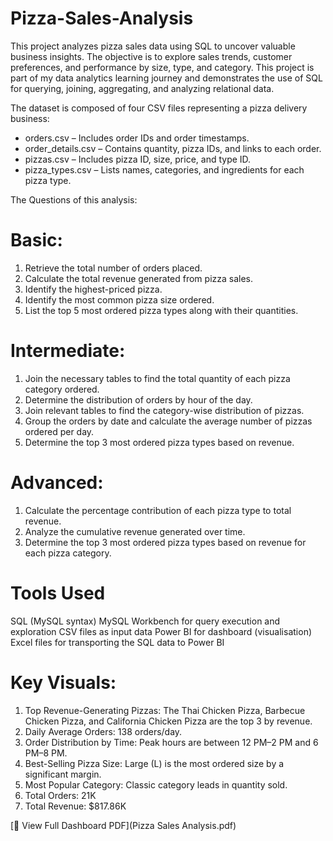 # Pizza-Sales-Analysis
This project analyzes pizza sales data using SQL to uncover valuable business insights. The objective is to explore sales trends, customer preferences, and performance by size, type, and category. This project is part of my data analytics learning journey and demonstrates the use of SQL for querying, joining, aggregating, and analyzing relational data.

The dataset is composed of four CSV files representing a pizza delivery business:
* orders.csv – Includes order IDs and order timestamps.
* order_details.csv – Contains quantity, pizza IDs, and links to each order.
* pizzas.csv – Includes pizza ID, size, price, and type ID.
* pizza_types.csv – Lists names, categories, and ingredients for each pizza type.





The Questions of this analysis:

# Basic:
1. Retrieve the total number of orders placed.
2. Calculate the total revenue generated from pizza sales.
3. Identify the highest-priced pizza.
4. Identify the most common pizza size ordered.
5. List the top 5 most ordered pizza types along with their quantities.

# Intermediate:
1. Join the necessary tables to find the total quantity of each pizza category ordered.
2. Determine the distribution of orders by hour of the day.
3. Join relevant tables to find the category-wise distribution of pizzas.
4. Group the orders by date and calculate the average number of pizzas ordered per day.
5. Determine the top 3 most ordered pizza types based on revenue.

# Advanced:
1. Calculate the percentage contribution of each pizza type to total revenue.
2. Analyze the cumulative revenue generated over time.
3. Determine the top 3 most ordered pizza types based on revenue for each pizza category.

# Tools Used
SQL (MySQL syntax)
MySQL Workbench for query execution and exploration
CSV files as input data
Power BI for dashboard (visualisation)
Excel files for transporting the SQL data to Power BI

# Key Visuals:
1. Top Revenue-Generating Pizzas: The Thai Chicken Pizza, Barbecue Chicken Pizza, and California Chicken Pizza are the top 3 by revenue.
2. Daily Average Orders: 138 orders/day.
3. Order Distribution by Time: Peak hours are between 12 PM–2 PM and 6 PM–8 PM.
4. Best-Selling Pizza Size: Large (L) is the most ordered size by a significant margin.
5. Most Popular Category:  Classic category leads in quantity sold.
6. Total Orders: 21K
7. Total Revenue: $817.86K

[📄 View Full Dashboard PDF](Pizza Sales Analysis.pdf)




